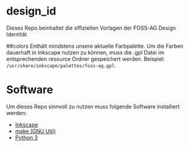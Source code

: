 # design_id
Dieses Repo beinhaltet die offiziellen Vorlagen der FOSS-AG Design Identität.

##colors
Enthält mindstens unsere aktuelle Farbpalette. 
Um die Farben dauerhaft in Inkscape nutzen zu können, muss die .gpl Datei im entsprechenden resource Ordner gespeichert werden. Beispiel: `/usr/share/inkscape/palettes/foss-ag.gpl`.

# Software

Um dieses Repo sinnvoll zu nutzen muss folgende Software installiert werden:

- [Inkscape](https://inkscape.org/download)
- [make (GNU Util)](https://www.gnu.org/software/make/)
- [Python 3](https://www.python.org/)
